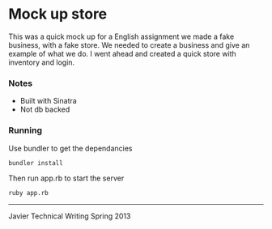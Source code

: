 # Mock up store
This was a quick mock up for a English assignment we made a fake
business, with a fake store. We needed to create a business and give
an example of what we do. I went ahead and created a quick store with
inventory and login. 

### Notes
- Built with Sinatra
- Not db backed

### Running

Use bundler to get the dependancies
```bash
bundler install
```

Then run app.rb to start the server
```bash
ruby app.rb
```


---
Javier
Technical Writing Spring 2013 


